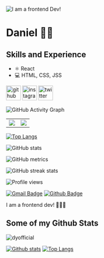 ![I am a frontend Dev!](https://raw.githubusercontent.com/sagar-viradiya/sagar-viradiya/master/resources/banner.png)


# Daniel  🧛🏿

## Skills and Experience
* ⚛️ React
* 💻 HTML, CSS, JSS


[<img src='https://cdn.jsdelivr.net/npm/simple-icons@3.0.1/icons/github.svg' alt='github' height='40'>](https://github.com/dyofficial)  [<img src='https://cdn.jsdelivr.net/npm/simple-icons@3.0.1/icons/instagram.svg' alt='instagram' height='40'>](https://www.instagram.com/dyofficial/)  [<img src='https://cdn.jsdelivr.net/npm/simple-icons@3.0.1/icons/twitter.svg' alt='twitter' height='40'>](https://twitter.com/_dev_DY)  

![GitHub Activity Graph](https://activity-graph.herokuapp.com/graph?username=dyofficial)  

<table>
  <tr>
    <td valign="top"><img src="https://github-readme-stats.vercel.app/api/top-langs/?username=dyofficial"/></td>
    <td valign="top"><img src="https://github-readme-stats.vercel.app/api?username=dyofficial&show_icons=true"/></td>
  </tr>
  </table>

[![Top Langs](https://github-readme-stats.vercel.app/api/top-langs/?username=dyofficial)](https://github.com/anuraghazra/github-readme-stats)

![GitHub stats](https://github-readme-stats.vercel.app/api?username=dyofficial&show_icons=true)  


![GitHub metrics](https://metrics.lecoq.io/dyofficial)  

![GitHub streak stats](https://github-readme-streak-stats.herokuapp.com/?user=dyofficial)  

![Profile views](https://gpvc.arturio.dev/dyofficial)  

[![Gmail Badge](https://img.shields.io/badge/-danielkofi4@gmail.com-c14438?style=flat&logo=Gmail&logoColor=white&link=mailto:danielkofi4@gmail.com)](mailto:danielkofi4@gmail.com) [![Github Badge](https://img.shields.io/badge/-dyofficial-grey?style=flat&logo=github&logoColor=white&link=https://github.com/dyofficial/)](https://www.github.com/dyofficial/) <p align='left'>I am a frontend dev!  👨🏿‍💻</p>
## Some of my Github Stats
<p align=left> <img src=https://komarev.com/ghpvc/?username=dyofficial alt=dyofficial /> </p>

[![Github stats](https://github-readme-stats.vercel.app/api?username=dyofficial&show_icons=true&include_all_commits=true)](https://github.com/dyofficial/github-readme-stats)
[![Top Langs](https://github-readme-stats.vercel.app/api/top-langs/?username=dyofficial&layout=compact)](https://github.com/dyofficial/github-readme-stats)

